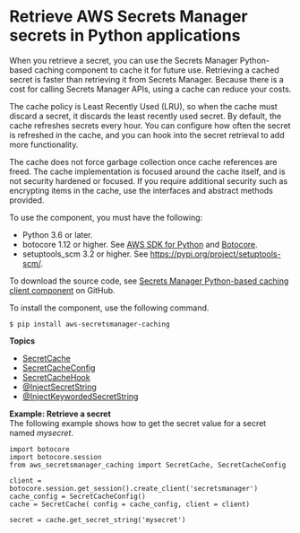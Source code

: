 # Retrieve AWS Secrets Manager secrets in Python applications<a name="retrieving-secrets_cache-python"></a>

When you retrieve a secret, you can use the Secrets Manager Python\-based caching component to cache it for future use\. Retrieving a cached secret is faster than retrieving it from Secrets Manager\. Because there is a cost for calling Secrets Manager APIs, using a cache can reduce your costs\. 

The cache policy is Least Recently Used \(LRU\), so when the cache must discard a secret, it discards the least recently used secret\. By default, the cache refreshes secrets every hour\. You can configure how often the secret is refreshed in the cache, and you can hook into the secret retrieval to add more functionality\.

The cache does not force garbage collection once cache references are freed\. The cache implementation is focused around the cache itself, and is not security hardened or focused\. If you require additional security such as encrypting items in the cache, use the interfaces and abstract methods provided\.

To use the component, you must have the following: 
+ Python 3\.6 or later\.
+ botocore 1\.12 or higher\. See [AWS SDK for Python](https://aws.amazon.com/sdk-for-python/) and [Botocore](https://botocore.amazonaws.com/v1/documentation/api/latest/index.html)\. 
+ setuptools\_scm 3\.2 or higher\. See [https://pypi\.org/project/setuptools\-scm/](https://pypi.org/project/setuptools-scm/)\.

To download the source code, see [Secrets Manager Python\-based caching client component](https://github.com/aws/aws-secretsmanager-caching-python ) on GitHub\.

To install the component, use the following command\.

```
$ pip install aws-secretsmanager-caching
```

**Topics**
+ [SecretCache](retrieving-secrets_cache-ref-secretcache.md)
+ [SecretCacheConfig](retrieving-secrets_cache-ref-secretcacheconfig.md)
+ [SecretCacheHook](retrieving-secrets_cache-ref-secretcachehook.md)
+ [@InjectSecretString](retrieving-secrets_cache-decor-string.md)
+ [@InjectKeywordedSecretString](retrieving-secrets_cache-decor-keyword.md)

**Example: Retrieve a secret**  
The following example shows how to get the secret value for a secret named *mysecret*\.  

```
import botocore 
import botocore.session 
from aws_secretsmanager_caching import SecretCache, SecretCacheConfig 

client = botocore.session.get_session().create_client('secretsmanager')
cache_config = SecretCacheConfig()
cache = SecretCache( config = cache_config, client = client)

secret = cache.get_secret_string('mysecret')
```
